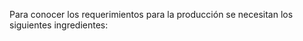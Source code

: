 Para conocer los requerimientos para la producción se necesitan los siguientes ingredientes:

<head>
    <title>Centered Retractable Table</title>
    <style>
        table {
            border-collapse: collapse;
            margin: 0 auto;
        }

        table, th, td {
            border: 1px solid black;
            text-align: center;
        }

        th, td {
            padding: 8px;
        }

        .toggle-content {
            display: none;
        }

        .toggle-button {
            cursor: pointer;
            text-decoration: underline;
        }
    </style>
    <script>
        function toggleContent(rowId) {
            var content = document.getElementById(rowId + '-content');
            var button = document.getElementById(rowId + '-button');
            if (content.style.display === 'none') {
                content.style.display = 'table-row';
                button.innerHTML = 'Hide';
            } else {
                content.style.display = 'none';
                button.innerHTML = 'Show';
            }
        }
    </script>
</head>
<body>
    <table>
        <tr>
            <th>Producto</th>
            <th>Cantidad por unidad</th>
            <th>Costo unitario</th>
        </tr>
        <tr>
            <th colspan="3">Combined Cells</th>
        </tr>
        <tr>
            <td colspan="2">
                <span id="row1-button" class="toggle-button" onclick="toggleContent('row1')">Show</span>
            </td>
            <td>
                <span id="row2-button" class="toggle-button" onclick="toggleContent('row2')">Show</span>
            </td>
        </tr>
        <tr id="row1-content" class="toggle-content">
            <td>Harina</td>
            <td>57.6 g</td>
            <td>Row 1, Column 3</td>
        </tr>
        <tr>
            <td>
                <span id="row4-button" class="toggle-button" onclick="toggleContent('row4')">Show</span>
            </td>
            <td>
                <span id="row5-button" class="toggle-button" onclick="toggleContent('row5')">Show</span>
            </td>
            <td>
                <span id="row6-button" class="toggle-button" onclick="toggleContent('row6')">Show</span>
            </td>
        </tr>
        <tr id="row4-content" class="toggle-content">
            <td>Queso</td>
            <td>28.8 g</td>
            <td>Row 2, Column 3</td>
        </tr>
        <tr>
            <td>
                <span id="row7-button" class="toggle-button" onclick="toggleContent('row7')">Show</span>
            </td>
            <td>
                <span id="row8-button" class="toggle-button" onclick="toggleContent('row8')">Show</span>
            </td>
            <td>
                <span id="row9-button" class="toggle-button" onclick="toggleContent('row9')">Show</span>
            </td>
        </tr>
        <tr id="row7-content" class="toggle-content">
            <td>Azucar</td>
            <td>3.2 g</td>
            <td>Row 3, Column 3</td>
        </tr>
        <tr>
            <td>
                
                <span id="row10-button" class="toggle-button" onclick="toggleContent('row10')">Show</span>
            </td>
            <td>
                <span id="row11-button" class="toggle-button" onclick="toggleContent('row11')">Show</span>
            </td>
            <td>
                <span id="row12-button" class="toggle-button" onclick="toggleContent('row12')">Show</span>
            </td>
        </tr>
        <tr id="row10-content" class="toggle-content">
            <td>Sal</td>
            <td>1.6 g</td>
            <td>Row 4, Column 3</td>
        </tr>
        <tr>
            <td>
                <span id="row13-button" class="toggle-button" onclick="toggleContent('row10')">Show</span>
            </td>
            <td>
                <span id="row14-button" class="toggle-button" onclick="toggleContent('row11')">Show</span>
            </td>
            <td>
                <span id="row15-button" class="toggle-button" onclick="toggleContent('row12')">Show</span>
            </td>
        </tr>
        <tr id="row10-content" class="toggle-content">
            <td>Mantequilla</td>
            <td>12.8 g</td>
            <td>Row 4, Column 3</td>
        </tr>
        <tr>
            <td>
                <span id="row16-button" class="toggle-button" onclick="toggleContent('row10')">Show</span>
            </td>
            <td>
                <span id="row17-button" class="toggle-button" onclick="toggleContent('row11')">Show</span>
            </td>
            <td>
                <span id="row18-button" class="toggle-button" onclick="toggleContent('row12')">Show</span>
            </td>
        </tr>
        <tr id="row10-content" class="toggle-content">
            <td>Agua</td>
            <td>56 ml</td>
            <td>Row 4, Column 3</td>
        </tr>
    </table>
</body>

El costo promedio de la arepa es 2500 COP. El costo de la materia prima diario es en total de:






